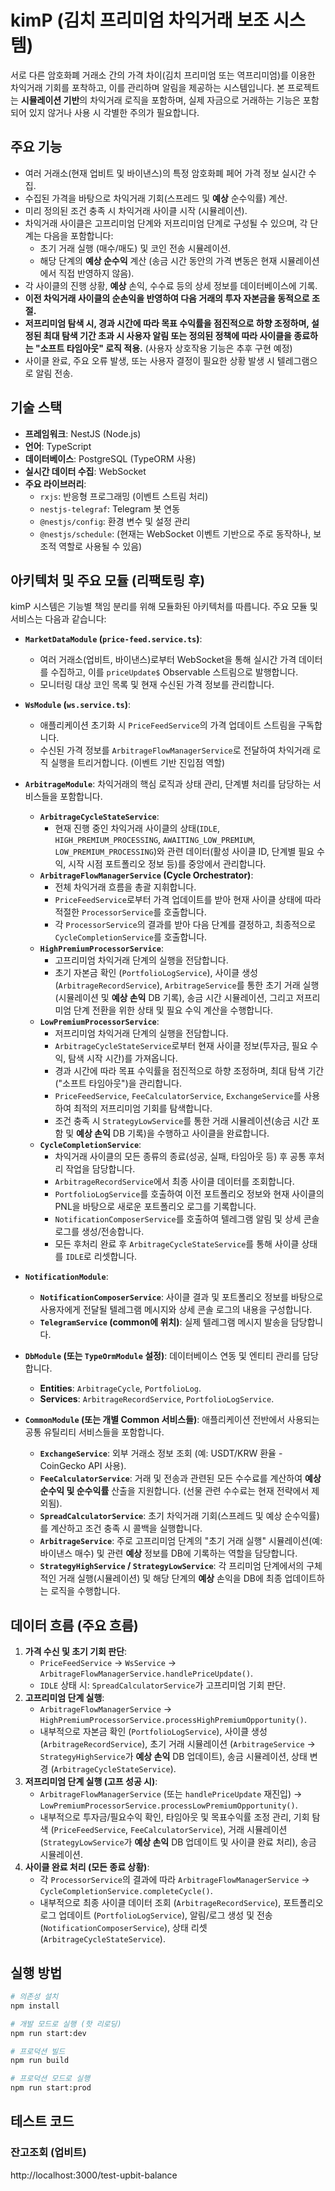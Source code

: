 # kimP (김치 프리미엄 차익거래 보조 시스템)

서로 다른 암호화폐 거래소 간의 가격 차이(김치 프리미엄 또는 역프리미엄)를 이용한 차익거래 기회를 포착하고, 이를 관리하며 알림을 제공하는 시스템입니다. 본 프로젝트는 **시뮬레이션 기반**의 차익거래 로직을 포함하며, 실제 자금으로 거래하는 기능은 포함되어 있지 않거나 사용 시 각별한 주의가 필요합니다.

## 주요 기능

- 여러 거래소(현재 업비트 및 바이낸스)의 특정 암호화폐 페어 가격 정보 실시간 수집.
- 수집된 가격을 바탕으로 차익거래 기회(스프레드 및 **예상** 순수익률) 계산.
- 미리 정의된 조건 충족 시 차익거래 사이클 시작 (시뮬레이션).
- 차익거래 사이클은 고프리미엄 단계와 저프리미엄 단계로 구성될 수 있으며, 각 단계는 다음을 포함합니다:
  - 초기 거래 실행 (매수/매도) 및 코인 전송 시뮬레이션.
  - 해당 단계의 **예상 순수익** 계산 (송금 시간 동안의 가격 변동은 현재 시뮬레이션에서 직접 반영하지 않음).
- 각 사이클의 진행 상황, **예상** 손익, 수수료 등의 상세 정보를 데이터베이스에 기록.
- **이전 차익거래 사이클의 순손익을 반영하여 다음 거래의 투자 자본금을 동적으로 조절.**
- **저프리미엄 탐색 시, 경과 시간에 따라 목표 수익률을 점진적으로 하향 조정하며, 설정된 최대 탐색 기간 초과 시 사용자 알림 또는 정의된 정책에 따라 사이클을 종료하는 "소프트 타임아웃" 로직 적용.** (사용자 상호작용 기능은 추후 구현 예정)
- 사이클 완료, 주요 오류 발생, 또는 사용자 결정이 필요한 상황 발생 시 텔레그램으로 알림 전송.

## 기술 스택

- **프레임워크**: NestJS (Node.js)
- **언어**: TypeScript
- **데이터베이스**: PostgreSQL (TypeORM 사용)
- **실시간 데이터 수집**: WebSocket
- **주요 라이브러리**:
  - `rxjs`: 반응형 프로그래밍 (이벤트 스트림 처리)
  - `nestjs-telegraf`: Telegram 봇 연동
  - `@nestjs/config`: 환경 변수 및 설정 관리
  - `@nestjs/schedule`: (현재는 WebSocket 이벤트 기반으로 주로 동작하나, 보조적 역할로 사용될 수 있음)

## 아키텍처 및 주요 모듈 (리팩토링 후)

kimP 시스템은 기능별 책임 분리를 위해 모듈화된 아키텍처를 따릅니다. 주요 모듈 및 서비스는 다음과 같습니다:

- **`MarketDataModule` (`price-feed.service.ts`)**:

  - 여러 거래소(업비트, 바이낸스)로부터 WebSocket을 통해 실시간 가격 데이터를 수집하고, 이를 `priceUpdate$` Observable 스트림으로 발행합니다.
  - 모니터링 대상 코인 목록 및 현재 수신된 가격 정보를 관리합니다.

- **`WsModule` (`ws.service.ts`)**:

  - 애플리케이션 초기화 시 `PriceFeedService`의 가격 업데이트 스트림을 구독합니다.
  - 수신된 가격 정보를 `ArbitrageFlowManagerService`로 전달하여 차익거래 로직 실행을 트리거합니다. (이벤트 기반 진입점 역할)

- **`ArbitrageModule`**: 차익거래의 핵심 로직과 상태 관리, 단계별 처리를 담당하는 서비스들을 포함합니다.

  - **`ArbitrageCycleStateService`**:
    - 현재 진행 중인 차익거래 사이클의 상태(`IDLE`, `HIGH_PREMIUM_PROCESSING`, `AWAITING_LOW_PREMIUM`, `LOW_PREMIUM_PROCESSING`)와 관련 데이터(활성 사이클 ID, 단계별 필요 수익, 시작 시점 포트폴리오 정보 등)를 중앙에서 관리합니다.
  - **`ArbitrageFlowManagerService` (Cycle Orchestrator)**:
    - 전체 차익거래 흐름을 총괄 지휘합니다.
    - `PriceFeedService`로부터 가격 업데이트를 받아 현재 사이클 상태에 따라 적절한 `ProcessorService`를 호출합니다.
    - 각 `ProcessorService`의 결과를 받아 다음 단계를 결정하고, 최종적으로 `CycleCompletionService`를 호출합니다.
  - **`HighPremiumProcessorService`**:
    - 고프리미엄 차익거래 단계의 실행을 전담합니다.
    - 초기 자본금 확인 (`PortfolioLogService`), 사이클 생성 (`ArbitrageRecordService`), `ArbitrageService`를 통한 초기 거래 실행(시뮬레이션 및 **예상 손익** DB 기록), 송금 시간 시뮬레이션, 그리고 저프리미엄 단계 전환을 위한 상태 및 필요 수익 계산을 수행합니다.
  - **`LowPremiumProcessorService`**:
    - 저프리미엄 차익거래 단계의 실행을 전담합니다.
    - `ArbitrageCycleStateService`로부터 현재 사이클 정보(투자금, 필요 수익, 탐색 시작 시간)를 가져옵니다.
    - 경과 시간에 따라 목표 수익률을 점진적으로 하향 조정하며, 최대 탐색 기간("소프트 타임아웃")을 관리합니다.
    - `PriceFeedService`, `FeeCalculatorService`, `ExchangeService`를 사용하여 최적의 저프리미엄 기회를 탐색합니다.
    - 조건 충족 시 `StrategyLowService`를 통한 거래 시뮬레이션(송금 시간 포함 및 **예상 손익** DB 기록)을 수행하고 사이클을 완료합니다.
  - **`CycleCompletionService`**:
    - 차익거래 사이클의 모든 종류의 종료(성공, 실패, 타임아웃 등) 후 공통 후처리 작업을 담당합니다.
    - `ArbitrageRecordService`에서 최종 사이클 데이터를 조회합니다.
    - `PortfolioLogService`를 호출하여 이전 포트폴리오 정보와 현재 사이클의 PNL을 바탕으로 새로운 포트폴리오 로그를 기록합니다.
    - `NotificationComposerService`를 호출하여 텔레그램 알림 및 상세 콘솔 로그를 생성/전송합니다.
    - 모든 후처리 완료 후 `ArbitrageCycleStateService`를 통해 사이클 상태를 `IDLE`로 리셋합니다.

- **`NotificationModule`**:

  - **`NotificationComposerService`**: 사이클 결과 및 포트폴리오 정보를 바탕으로 사용자에게 전달될 텔레그램 메시지와 상세 콘솔 로그의 내용을 구성합니다.
  - **`TelegramService` (common에 위치)**: 실제 텔레그램 메시지 발송을 담당합니다.

- **`DbModule` (또는 `TypeOrmModule` 설정)**: 데이터베이스 연동 및 엔티티 관리를 담당합니다.

  - **Entities**: `ArbitrageCycle`, `PortfolioLog`.
  - **Services**: `ArbitrageRecordService`, `PortfolioLogService`.

- **`CommonModule` (또는 개별 Common 서비스들)**: 애플리케이션 전반에서 사용되는 공통 유틸리티 서비스들을 포함합니다.
  - **`ExchangeService`**: 외부 거래소 정보 조회 (예: USDT/KRW 환율 - CoinGecko API 사용).
  - **`FeeCalculatorService`**: 거래 및 전송과 관련된 모든 수수료를 계산하여 **예상 순수익 및 순수익률** 산출을 지원합니다. (선물 관련 수수료는 현재 전략에서 제외됨).
  - **`SpreadCalculatorService`**: 초기 차익거래 기회(스프레드 및 예상 순수익률)를 계산하고 조건 충족 시 콜백을 실행합니다.
  - **`ArbitrageService`**: 주로 고프리미엄 단계의 "초기 거래 실행" 시뮬레이션(예: 바이낸스 매수) 및 관련 **예상** 정보를 DB에 기록하는 역할을 담당합니다.
  - **`StrategyHighService` / `StrategyLowService`**: 각 프리미엄 단계에서의 구체적인 거래 실행(시뮬레이션) 및 해당 단계의 **예상** 손익을 DB에 최종 업데이트하는 로직을 수행합니다.

## 데이터 흐름 (주요 흐름)

1.  **가격 수신 및 초기 기회 판단**:
    - `PriceFeedService` -> `WsService` -> `ArbitrageFlowManagerService.handlePriceUpdate()`.
    - `IDLE` 상태 시: `SpreadCalculatorService`가 고프리미엄 기회 판단.
2.  **고프리미엄 단계 실행**:
    - `ArbitrageFlowManagerService` -> `HighPremiumProcessorService.processHighPremiumOpportunity()`.
    - 내부적으로 자본금 확인 (`PortfolioLogService`), 사이클 생성 (`ArbitrageRecordService`), 초기 거래 시뮬레이션 (`ArbitrageService` -> `StrategyHighService`가 **예상 손익** DB 업데이트), 송금 시뮬레이션, 상태 변경 (`ArbitrageCycleStateService`).
3.  **저프리미엄 단계 실행 (고프 성공 시)**:
    - `ArbitrageFlowManagerService` (또는 `handlePriceUpdate` 재진입) -> `LowPremiumProcessorService.processLowPremiumOpportunity()`.
    - 내부적으로 투자금/필요수익 확인, 타임아웃 및 목표수익률 조정 관리, 기회 탐색 (`PriceFeedService`, `FeeCalculatorService`), 거래 시뮬레이션 (`StrategyLowService`가 **예상 손익** DB 업데이트 및 사이클 완료 처리), 송금 시뮬레이션.
4.  **사이클 완료 처리 (모든 종료 상황)**:
    - 각 `ProcessorService`의 결과에 따라 `ArbitrageFlowManagerService` -> `CycleCompletionService.completeCycle()`.
    - 내부적으로 최종 사이클 데이터 조회 (`ArbitrageRecordService`), 포트폴리오 로그 업데이트 (`PortfolioLogService`), 알림/로그 생성 및 전송 (`NotificationComposerService`), 상태 리셋 (`ArbitrageCycleStateService`).

## 실행 방법

```bash
# 의존성 설치
npm install

# 개발 모드로 실행 (핫 리로딩)
npm run start:dev

# 프로덕션 빌드
npm run build

# 프로덕션 모드로 실행
npm run start:prod
```

## 테스트 코드

### 잔고조회 (업비트)

http://localhost:3000/test-upbit-balance
